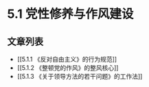 # 5.1 党性修养与作风建设

## 文章列表
- [[5.1.1 《反对自由主义》的行为规范]]
- [[5.1.2 《整顿党的作风》的整风核心]]
- [[5.1.3 《关于领导方法的若干问题》的工作法]]
